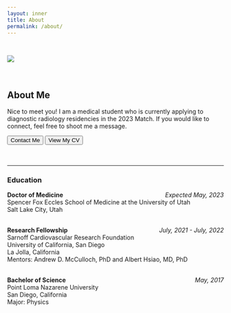 ```yaml
---
layout: inner
title: About
permalink: /about/
---
```


<br />

<img class="img-responsive-full" src="/portfolio/img/thumbnail_crabb_portrait.png"> <br />
<br />
<br />

## About Me

Nice to meet you! I am a medical student who is currently applying to diagnostic radiology residencies in the 2023 Match. If you would like to connect, feel free to shoot me a message.<br />
    <div class="col-md-12">
      <div class="hero-container">
        <div class="hero-content">
          <div class="hero-buttons">
           <a data-toggle="modal" data-target="#contact"><button class="btn btn-default btn-lg">Contact Me</button></a>
           <a href="/portfolio/img/cv.pdf" target="/portfolio/img/cv.pdf"><button class="btn btn-default btn-lg">View My CV</button></a>
          </div>
        </div>
      </div> 
    </div>
<br />
<br />

<hr /> 

### Education
**Doctor of Medicine**
<span style="float:right; font-style: italic">
    Expected May, 2023 
</span><br />
<span style="text-align: left;"> 
Spencer Fox Eccles School of Medicine at the University of Utah <br />
Salt Lake City, Utah
</span><br><br>

**Research Fellowship**
<span style="float:right; font-style: italic">
    July, 2021 - July, 2022 
</span><br />
<span style="text-align: left;"> 
Sarnoff Cardiovascular Research Foundation <br />
University of California, San Diego <br />
La Jolla, California <br />
Mentors: Andrew D. McCulloch, PhD and Albert Hsiao, MD, PhD
</span><br><br>

**Bachelor of Science**
<span style="float:right; font-style: italic">
    May, 2017 
</span><br />
<span style="text-align: left;"> 
Point Loma Nazarene University <br />
San Diego, California <br />
Major: Physics
</span><br><br>
